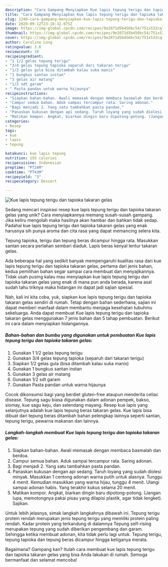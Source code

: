 ```yaml
---
description: "Cara Gampang Menyiapkan Kue lapis tepung terigu dan tapioka takaran gelas yang Lezat Sekali"
title: "Cara Gampang Menyiapkan Kue lapis tepung terigu dan tapioka takaran gelas yang Lezat Sekali"
slug: 1248-cara-gampang-menyiapkan-kue-lapis-tepung-terigu-dan-tapioka-takaran-gelas-yang-lezat-sekali
date: 2020-09-12T23:18:32.075Z
image: https://img-global.cpcdn.com/recipes/9e2071d5b456bc54/751x532cq70/kue-lapis-tepung-terigu-dan-tapioka-takaran-gelas-foto-resep-utama.jpg
thumbnail: https://img-global.cpcdn.com/recipes/9e2071d5b456bc54/751x532cq70/kue-lapis-tepung-terigu-dan-tapioka-takaran-gelas-foto-resep-utama.jpg
cover: https://img-global.cpcdn.com/recipes/9e2071d5b456bc54/751x532cq70/kue-lapis-tepung-terigu-dan-tapioka-takaran-gelas-foto-resep-utama.jpg
author: Caroline Long
ratingvalue: 3.6
reviewcount: 10
recipeingredient:
- "1 1/2 gelas tepung terigu"
- "3/4 gelas tepung tapioka separuh dari takaran terigu"
- "1/2 gelas gula bisa ditambah kalau suka manis"
- "1 bungkus santan instan"
- "3 gelas air matang"
- "1/2 sdt garam"
- " Pasta pandan untuk warna hijaunya"
recipeinstructions:
- "Siapkan bahan-bahan. Awali memasak dengan membaca basmalah dan berdoa."
- "Campur semua bahan. Aduk sampai tercampur rata. Saring adonan."
- "Bagi menjadi 2. Yang satu tambahkan pasta pandan."
- "Panaskan kukusan dengan api sedang. Taruh loyang yang sudah diolesi minyak. Masukkan 1 centong adonan warna putih untuk alasnya. Tunggu 4 menit. Kemudian masukkan yang warna hijau, tunggu 4 menit. Ulangi sampai adonan habis. Yang terakhir kukus selama 20 menit."
- "Matikan kompor. Angkat, biarkan dingin baru dipotong-potong. (Jangan lupa, memotongnya pakai pisau yang dilapisi plastik, agar tidak lengket). Sajikan."
categories:
- Resep
tags:
- kue
- lapis
- tepung

katakunci: kue lapis tepung 
nutrition: 155 calories
recipecuisine: Indonesian
preptime: "PT24M"
cooktime: "PT43M"
recipeyield: "3"
recipecategory: Dessert

---
```



![Kue lapis tepung terigu dan tapioka takaran gelas](https://img-global.cpcdn.com/recipes/9e2071d5b456bc54/751x532cq70/kue-lapis-tepung-terigu-dan-tapioka-takaran-gelas-foto-resep-utama.jpg)

Sedang mencari inspirasi resep kue lapis tepung terigu dan tapioka takaran gelas yang unik? Cara menyiapkannya memang susah-susah gampang. Jika keliru mengolah maka hasilnya akan hambar dan bahkan tidak sedap. Padahal kue lapis tepung terigu dan tapioka takaran gelas yang enak harusnya sih punya aroma dan cita rasa yang dapat memancing selera kita.

Tepung tapioka, terigu dan tepung beras dicampur hingga rata. Masukkan santan secara perlahan sembari diaduk. Lapis beras kenyal lentur takaran gelas.

Ada beberapa hal yang sedikit banyak mempengaruhi kualitas rasa dari kue lapis tepung terigu dan tapioka takaran gelas, pertama dari jenis bahan, kedua pemilihan bahan segar sampai cara membuat dan menyajikannya. Tidak usah pusing kalau mau menyiapkan kue lapis tepung terigu dan tapioka takaran gelas yang enak di mana pun anda berada, karena asal sudah tahu triknya maka hidangan ini dapat jadi sajian spesial.


Nah, kali ini kita coba, yuk, siapkan kue lapis tepung terigu dan tapioka takaran gelas sendiri di rumah. Tetap dengan bahan sederhana, sajian ini dapat memberi manfaat dalam membantu menjaga kesehatan tubuhmu sekeluarga. Anda dapat membuat Kue lapis tepung terigu dan tapioka takaran gelas menggunakan 7 jenis bahan dan 5 tahap pembuatan. Berikut ini cara dalam menyiapkan hidangannya.

<!--inarticleads1-->

##### Bahan-bahan dan bumbu yang digunakan untuk pembuatan Kue lapis tepung terigu dan tapioka takaran gelas:

1. Gunakan 1 1/2 gelas tepung terigu
1. Gunakan 3/4 gelas tepung tapioka (separuh dari takaran terigu)
1. Siapkan 1/2 gelas gula (bisa ditambah kalau suka manis)
1. Gunakan 1 bungkus santan instan
1. Gunakan 3 gelas air matang
1. Gunakan 1/2 sdt garam
1. Gunakan  Pasta pandan untuk warna hijaunya


Cocok dikonsumsi bagi yang berdiet gluten-free ataupun menderita celiac disease. Tepung sagu biasa digunakan dalam adonan pempek, bakso, siomay, kue sagu keju, dan selendang mayang. Resep kue lapis yang selanjutnya adalah kue lapis tepung beras takaran gelas. Kue lapis bisa dibuat dari tepung beras ditambah bahan pelengkap lainnya seperti santan, tepung terigu, pewarna makanan dan lainnya. 

<!--inarticleads2-->

##### Langkah-langkah membuat Kue lapis tepung terigu dan tapioka takaran gelas:

1. Siapkan bahan-bahan. Awali memasak dengan membaca basmalah dan berdoa.
1. Campur semua bahan. Aduk sampai tercampur rata. Saring adonan.
1. Bagi menjadi 2. Yang satu tambahkan pasta pandan.
1. Panaskan kukusan dengan api sedang. Taruh loyang yang sudah diolesi minyak. Masukkan 1 centong adonan warna putih untuk alasnya. Tunggu 4 menit. Kemudian masukkan yang warna hijau, tunggu 4 menit. Ulangi sampai adonan habis. Yang terakhir kukus selama 20 menit.
1. Matikan kompor. Angkat, biarkan dingin baru dipotong-potong. (Jangan lupa, memotongnya pakai pisau yang dilapisi plastik, agar tidak lengket). Sajikan.


Untuk lebih jelasnya, simak langkah langkahnya dibawah ini. Tepung terigu protein rendah merupakan jenis tepung terigu yang memiliki protein paling rendah. Kadar protein yang terkandung di dalamnya Tepung self-rising merupakan tepung yang sudah diberikan pengembang dan garam. Sehingga ketika membuat adonan, kita tidak perlu lagi untuk. Tepung terigu, tepung tapioka dan tepung beras dicampur hingga ketiganya merata. 

Bagaimana? Gampang kan? Itulah cara membuat kue lapis tepung terigu dan tapioka takaran gelas yang bisa Anda lakukan di rumah. Semoga bermanfaat dan selamat mencoba!
